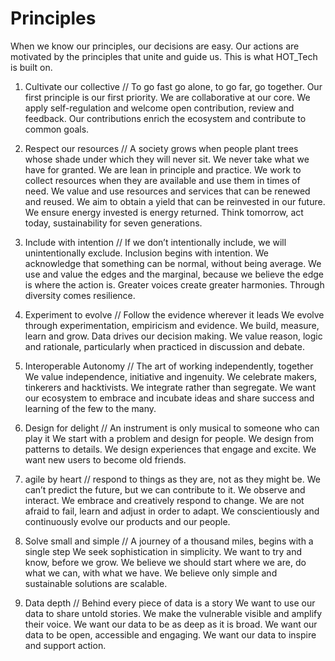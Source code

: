 # Principles

When we know our principles, our decisions are easy. Our actions are motivated by the principles that unite and guide us. This is what HOT_Tech is built on.

1. Cultivate our collective // To go fast go alone, to go far, go together. 
Our first principle is our first priority.  We are collaborative at our core. We apply self-regulation and welcome open contribution, review and feedback. Our contributions enrich the ecosystem and contribute to common goals.

2. Respect our resources // A society grows when people plant trees whose shade under which they will never sit. 
We never take what we have for granted. We are lean in principle and practice. We work to collect resources when they are available and use them in times of need. We value and use resources and services that can be renewed and reused. We aim to obtain a yield that can be reinvested in our future. We ensure energy invested is energy returned. Think tomorrow, act today, sustainability for seven generations.

3. Include with intention // If we don’t intentionally include, we will unintentionally exclude. 
Inclusion begins with intention. We acknowledge that something can be normal, without being average. We use and value the edges and the marginal, because we believe the edge is where the action is. Greater voices create greater harmonies. Through diversity comes resilience. 

4. Experiment to evolve // Follow the evidence wherever it leads
We evolve through experimentation, empiricism and evidence. We build, measure, learn and grow. Data drives our decision making. We value reason, logic and rationale, particularly when practiced in discussion and debate. 

5. Interoperable Autonomy // The art of working independently, together
We value independence, initiative and ingenuity. We celebrate makers, tinkerers and hacktivists. We integrate rather than segregate. We want our ecosystem to embrace and incubate ideas and share success and learning of the few to the many. 

6. Design for delight // An instrument is only musical to someone who can play it
We start with a problem and design for people. We design from patterns to details. We design experiences that engage and excite.  We want new users to become old friends.

7. agile by heart // respond to things as they are, not as they might be.
We can’t predict the future, but we can contribute to it. We observe and interact. We embrace and creatively respond to change. We are not afraid to fail, learn and adjust in order to adapt. We conscientiously and continuously evolve our products and our people.

8. Solve small and simple // A journey of a thousand miles, begins with a single step
We seek sophistication in simplicity. We want to try and know, before we grow. We believe we should start where we are, do what we can, with what we have. We believe only simple and sustainable solutions are scalable.

9. Data depth // Behind every piece of data is a story
We want to use our data to share untold stories. We make the vulnerable visible and amplify their voice. We want our data to be as deep as it is broad. We want our data to be open, accessible and engaging. We want our data to inspire and support action.
